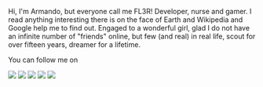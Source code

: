 Hi, I'm Armando, but everyone call me FL3R!
Developer, nurse and gamer.
I read anything interesting there is on the face of Earth and Wikipedia and Google help me to find out. Engaged to a wonderful girl, glad I do not have an infinite number of "friends" online, but few (and real) in real life, scout for over fifteen years, dreamer for a lifetime.

You can follow me on

<a href="https://twitter.com/Armando_Fiore"><img src="https://img.shields.io/badge/Twitter-1DA1F2?style=for-the-badge&logo=twitter&logoColor=white"></a>
<a href="https://profiles.wordpress.org/armandofiore/"><img src="https://img.shields.io/badge/🌐-Wordpress-%2300A0D2?style=for-the-badge"></a>
<a href="https://www.linkedin.com/in/armandofiore/"><img src="https://img.shields.io/badge/LinkedIn-0077B5?style=for-the-badge&logo=linkedin&logoColor=white"></a>
<a href="https://account.xbox.com/en-US/Profile?gamerTag=FL3R"><img src="https://img.shields.io/badge/Xbox-107C10?style=for-the-badge&logo=xbox&logoColor=white"></a>
<a href="https://www.paypal.com/paypalme/FL3R"><img src="https://img.shields.io/badge/PayPal-00457C?style=for-the-badge&logo=paypal&logoColor=white"></a>
